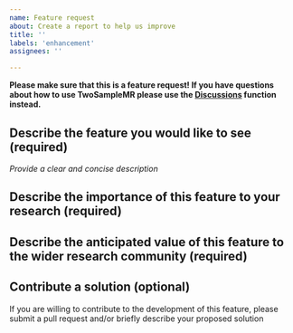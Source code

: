 ```yaml
---
name: Feature request
about: Create a report to help us improve
title: ''
labels: 'enhancement'
assignees: ''

---
```


**Please make sure that this is a feature request! If you have questions about how to use TwoSampleMR please use the [Discussions](https://github.com/MRCIEU/TwoSampleMR/discussions) function instead.**

## Describe the feature you would like to see (required)

*Provide a clear and concise description*

## Describe the importance of this feature to your research (required)


## Describe the anticipated value of this feature to the wider research community (required)


## Contribute a solution (optional)

If you are willing to contribute to the development of this feature, please submit a pull request and/or briefly describe your proposed solution




